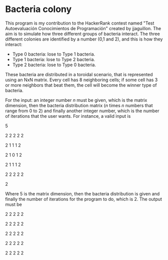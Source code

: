 # Bacteria colony
This program is my contribution to the HackerRank contest named "Test Autoevaluación Conocimientos de Programación" created by jjaguillon. The aim is to simulate how three different groups of bacteria interact. The three different colonies are identified by a number (0,1 and 2), and this is how they interact:
* Type 0 bacteria: lose to Type 1 bacteria.
* Type 1 bacteria: lose to Type 2 bacteria.
* Type 2 bacteria: lose to Type 0 bacteria.

These bacteria are distributed in a toroidal scenario, that is represented using an NxN matrix.  Every cell has 8 neighboring cells; if some cell has 3 or more neighbors that beat them, the cell will become the winner type of bacteria.

For the input: an integer number _n_ must be given, which is the matrix dimension, then the bacteria distribution matrix (_n_ times _n_ numbers that range from 0 to 2) and finally another integer number, which is the number of iterations that the user wants. For instance, a valid input is 

5

2 2 2 2 2

2 1 1 1 2

2 1 0 1 2

2 1 1 1 2

2 2 2 2 2

2

Where 5 is the matrix dimension, then the bacteria distribution is given and finally the number of iterations for the program to do, which is 2. The output must be

2 2 2 2 2

2 2 2 2 2

2 2 2 2 2

2 2 2 2 2

2 2 2 2 2

